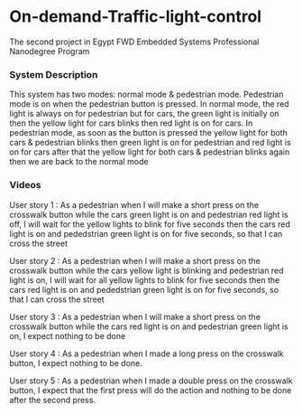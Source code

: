 # On-demand-Traffic-light-control
The second project in Egypt FWD Embedded Systems Professional Nanodegree Program

### System Description
This system has two modes: normal mode & pedestrian mode. Pedestrian mode is on when the 
pedestrian button is pressed. In normal mode, the red light is always on for pedestrian but for cars, the 
green light is initially on then the yellow light for cars blinks then red light is on for cars. In pedestrian 
mode, as soon as the button is pressed the yellow light for both cars & pedestrian blinks then green light 
is on for pedestrian and red light is on for cars after that the yellow light for both cars & pedestrian 
blinks again then we are back to the normal mode

### Videos
User story 1 : As a pedestrian when I will make a short press on the crosswalk button while the cars green light is on and pedestrian red light is off, I will wait for the yellow lights to blink for five seconds then the cars red light is on and pededstrian green light is on for five seconds, so that I can cross the street

User story 2 : As a pedestrian when I will make a short press on the crosswalk button while the cars yellow light is blinking and pedestrian red light is on, I will wait for all yellow lights to blink for five seconds then the cars red light is on and pededstrian green light is on for five seconds, so that I can cross the street

User story 3 : As a pedestrian when I will make a short press on the crosswalk button while the cars red light is on and pedestrian green light is on, I expect nothing to be done

User story 4 : As a pedestrian when I made a long press on the crosswalk button, I expect nothing to be done.

User story 5 : As a pedestrian when I made a double press on the crosswalk button, I expect that the first press will do the action and nothing to be done after the second press.
